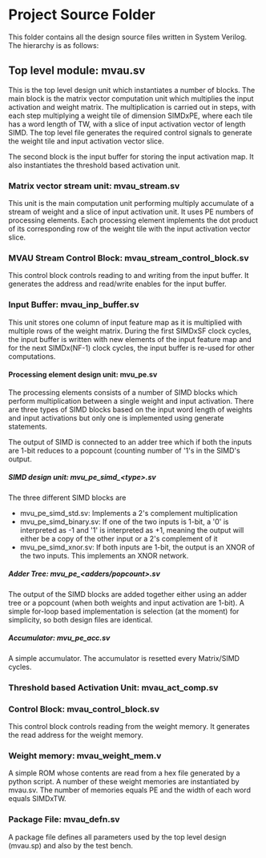 # Project Source Folder
This folder contains all the design source files written in System Verilog.
The hierarchy is as follows:

## Top level module: mvau.sv
This is the top level design unit which instantiates a number of blocks.
The main block is the matrix vector computation unit which multiplies
the input activation and weight matrix. The multiplication is carried
out in steps, with each step multiplying a weight tile of dimension SIMDxPE,
where each tile has a word length of TW, with a slice of input
activation vector of length SIMD. The top level file generates the required
control signals to generate the weight tile and input activation vector slice.

The second block is the input buffer for storing the input activation map.
It also instantiates the threshold based activation unit.

### Matrix vector stream unit: mvau_stream.sv  
This unit is the main computation unit performing multiply accumulate of a
stream of weight and a slice of input activation unit. It uses PE numbers of
processing elements. Each processing element implements the dot product of
its corresponding row of the weight tile with the input activation vector slice.

### MVAU Stream Control Block: mvau_stream_control_block.sv
This control block controls reading to and writing from the input buffer. It generates
the address and read/write enables for the input buffer.

### Input Buffer: mvau_inp_buffer.sv
This unit stores one column of input feature map as it is multiplied
with multiple rows of the weight matrix. During the first SIMDxSF clock
cycles, the input buffer is written with new elements of the input feature
map and for the next SIMDx(NF-1) clock cycles, the input buffer is re-used
for other computations.

#### Processing element design unit: mvu_pe.sv
The processing elements consists of a number of SIMD blocks which perform
multiplication between a single weight and input activation. There are
three types of SIMD blocks based on the input word length of weights and
input activations but only one is implemented using generate statements. 

The output of SIMD is connected to an adder tree which if both the inputs
are 1-bit reduces to a popcount (counting number of '1's in the SIMD's output.

##### SIMD design unit: mvu_pe_simd_\<type\>.sv
The three different SIMD blocks are
- mvu_pe_simd_std.sv: Implements a 2's complement multiplication
- mvu_pe_simd_binary.sv: If one of the two inputs is 1-bit, a '0' is
interpreted as -1 and '1' is interpreted as +1, meaning the output will
either be a copy of the other input or a 2's complement of it
- mvu_pe_simd_xnor.sv: If both inputs are 1-bit, the output is an XNOR
of the two inputs. This implements an XNOR network.

##### Adder Tree: mvu_pe_\<adders/popcount\>.sv
The output of the SIMD blocks are added together either using an adder
tree or a popcount (when both weights and input activation are 1-bit).
A simple for-loop based implementation is selection (at the moment) for
simplicity, so both design files are identical.

##### Accumulator: mvu_pe_acc.sv
A simple accumulator. The accumulator is resetted every Matrix/SIMD cycles.
		 
### Threshold based Activation Unit: mvau_act_comp.sv


### Control Block: mvau_control_block.sv
This control block controls reading from the weight memory. It generates the read address
for the weight memory.

### Weight memory: mvau_weight_mem.v
A simple ROM whose contents are read from a hex file generated by a python script. A number
of these weight memories are instantiated by mvau.sv. The number of memories equals PE and 
the width of each word equals SIMDxTW.

### Package File: mvau_defn.sv
A package file defines all parameters used by the top level design (mvau.sp) and also by the test bench.
